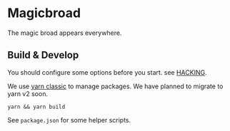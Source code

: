# Magicbroad

The magic broad appears everywhere.


## Build & Develop
You should configure some options before you start. see [HACKING](./HACKING.md).

We use [yarn classic](https://classic.yarnpkg.com) to manage packages. We have planned to migrate to yarn v2 soon.

````shell
yarn && yarn build
````

See `package.json` for some helper scripts.
